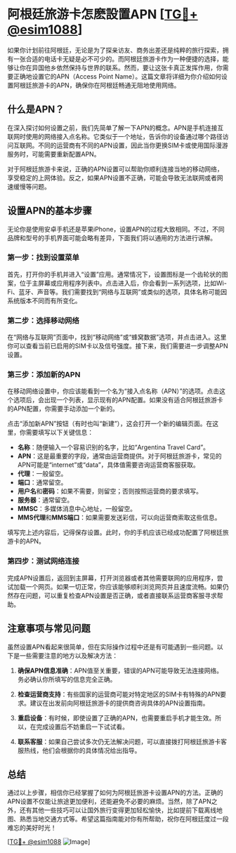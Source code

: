 # 阿根廷旅游卡怎麽設置APN [[TG💪+ @esim1088](https://t.me/s/esim1088)]

如果你计划前往阿根廷，无论是为了探亲访友、商务出差还是纯粹的旅行探索，拥有一张合适的电话卡无疑是必不可少的。而阿根廷旅游卡作为一种便捷的选择，能够让你在异国他乡依然保持与世界的联系。然而，要让这张卡真正发挥作用，你需要正确地设置它的APN（Access Point Name）。这篇文章将详细为你介绍如何设置阿根廷旅游卡的APN，确保你在阿根廷畅通无阻地使用网络。

## 什么是APN？

在深入探讨如何设置之前，我们先简单了解一下APN的概念。APN是手机连接互联网时使用的网络接入点名称。它类似于一个地址，告诉你的设备通过哪个路径访问互联网。不同的运营商有不同的APN设置，因此当你更换SIM卡或使用国际漫游服务时，可能需要重新配置APN。

对于阿根廷旅游卡来说，正确的APN设置可以帮助你顺利连接当地的移动网络，享受稳定的上网体验。反之，如果APN设置不正确，可能会导致无法联网或者网速缓慢等问题。

## 设置APN的基本步骤

无论你是使用安卓手机还是苹果iPhone，设置APN的过程大致相同。不过，不同品牌和型号的手机界面可能会略有差异，下面我们将以通用的方法进行讲解。

### 第一步：找到设置菜单

首先，打开你的手机并进入“设置”应用。通常情况下，设置图标是一个齿轮状的图案，位于主屏幕或应用程序列表中。点击进入后，你会看到一系列选项，比如Wi-Fi、蓝牙、声音等。我们需要找到“网络与互联网”或类似的选项，具体名称可能因系统版本不同而有所变化。

### 第二步：选择移动网络

在“网络与互联网”页面中，找到“移动网络”或“蜂窝数据”选项，并点击进入。这里你可以查看当前已启用的SIM卡以及信号强度。接下来，我们需要进一步调整APN设置。

### 第三步：添加新的APN

在移动网络设置中，你应该能看到一个名为“接入点名称（APN）”的选项。点击这个选项后，会出现一个列表，显示现有的APN配置。如果没有适合阿根廷旅游卡的APN配置，你需要手动添加一个新的。

点击“添加新APN”按钮（有时也叫“新建”），这会打开一个新的编辑页面。在这里，你需要填写以下关键信息：

- **名称**：随便输入一个容易识别的名字，比如“Argentina Travel Card”。
- **APN**：这是最重要的字段，通常由运营商提供。对于阿根廷旅游卡，常见的APN可能是“internet”或“data”，具体值需要咨询运营商客服获取。
- **代理**：一般留空。
- **端口**：通常留空。
- **用户名**和**密码**：如果不需要，则留空；否则按照运营商的要求填写。
- **服务器**：通常留空。
- **MMSC**：多媒体消息中心地址，一般留空。
- **MMS代理**和**MMS端口**：如果需要发送彩信，可以向运营商索取这些信息。

填写完上述内容后，记得保存设置。此时，你的手机应该已经成功配置了阿根廷旅游卡的APN。

### 第四步：测试网络连接

完成APN设置后，返回到主屏幕，打开浏览器或者其他需要联网的应用程序，尝试加载一个网页。如果一切正常，你应该能够顺利浏览网页并且速度流畅。如果仍然存在问题，可以重复检查APN设置是否正确，或者直接联系运营商客服寻求帮助。

## 注意事项与常见问题

虽然设置APN看起来很简单，但在实际操作过程中还是有可能遇到一些问题。以下是一些需要注意的地方以及解决方法：

1. **确保APN信息准确**：APN值至关重要，错误的APN可能导致无法连接网络。务必确认你所填写的信息完全正确。

2. **检查运营商支持**：有些国家的运营商可能对特定地区的SIM卡有特殊的APN要求。建议在出发前向阿根廷旅游卡的提供商咨询具体的APN设置指南。

3. **重启设备**：有时候，即使设置了正确的APN，也需要重启手机才能生效。所以，在完成设置后不妨重启一下试试看。

4. **联系客服**：如果自己尝试多次仍无法解决问题，可以直接拨打阿根廷旅游卡客服热线，他们会根据你的具体情况给出指导。

## 总结

通过以上步骤，相信你已经掌握了如何为阿根廷旅游卡设置APN的方法。正确的APN设置不仅能让旅途更加便利，还能避免不必要的麻烦。当然，除了APN之外，还有其他一些技巧可以让国外旅行变得更加轻松愉快，比如提前下载离线地图、熟悉当地交通方式等。希望这篇指南能对你有所帮助，祝你在阿根廷度过一段难忘的美好时光！

[[TG💪+ @esim1088](https://t.me/s/esim1088) ![Image](https://i.postimg.cc/4NQfJmqS/Snipaste-2025-05-13-00-14-12.png)]